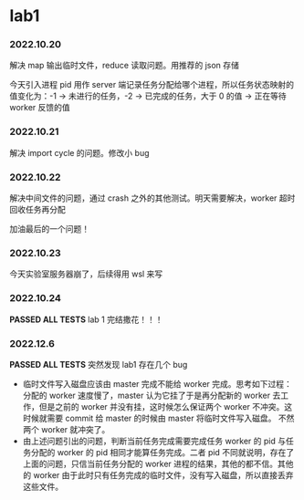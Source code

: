 # lab1

### 2022.10.20

解决 map 输出临时文件，reduce 读取问题。用推荐的 json 存储

今天引入进程 pid 用作 server 端记录任务分配给哪个进程，所以任务状态映射的值变化为：-1 -> 未进行的任务，-2 -> 已完成的任务，大于 0 的值 -> 正在等待 worker 反馈的值 

### 2022.10.21

解决 import cycle 的问题。修改小 bug

### 2022.10.22 

解决中间文件的问题，通过 crash 之外的其他测试。明天需要解决，worker 超时回收任务再分配

加油最后的一个问题！

### 2022.10.23

今天实验室服务器崩了，后续得用 wsl 来写

### 2022.10.24

**PASSED ALL TESTS** lab 1 完结撒花！！！

### 2022.12.6

**PASSED ALL TESTS** 突然发现 lab1 存在几个 bug

+   临时文件写入磁盘应该由 master 完成不能给 worker 完成。思考如下过程：分配的 worker 速度慢了，master 认为它挂了于是再分配新的 worker 去工作，但是之前的 worker 并没有挂，这时候怎么保证两个 worker 不冲突。这时候就需要 commit 给 master 的时候由 master 将临时文件写入磁盘。 不然两个 worker 就冲突了。
+   由上述问题引出的问题，判断当前任务完成需要完成任务 worker 的 pid 与任务分配的 worker 的 pid 相同才能算任务完成。二者 pid 不同就说明，存在了上面的问题，只信当前任务分配的 worker 进程的结果，其他的都不信。其他的 worker 由于此时只有任务完成的临时文件，没有写入磁盘，所以直接丢弃这些文件。